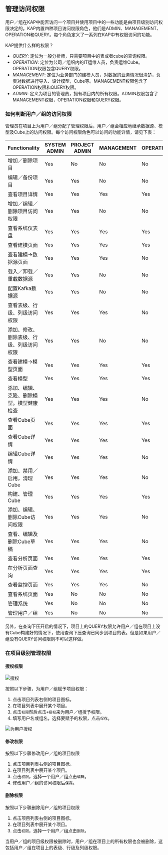 ## 管理访问权限

用户／组在KAP中能否访问一个项目并使用项目中的一些功能是由项目级别访问权限决定的。KAP内置四种项目访问权限角色，他们是ADMIN、MANAGEMENT、OPERATION和QUERY。每个角色定义了一系列在KAP中有权限访问的功能。

KAP提供什么样的权限？

- *QUERY*: 定位为一般分析师，只需要项目中的表或者cube的查询权限。
- *OPERATION*: 定位为公司／组织内的IT运维人员，负责运维Cube。OPERATION权限包含QUERY权限。
- *MANAGEMENT*: 定位为业务部门的建模人员，对数据的业务情况很清楚，负责对数据进行导入、设计模型，Cube等。MANAGEMENT权限包含了OPERATION权限和QUERY权限。
- *ADMIN*: 定义为项目的管理员，拥有项目内的所有权限。ADMIN权限包含了MANAGEMENT权限，OPERATION权限和QUERY权限。


### 如何判断用户／组的访问权限

管理员在项目上为用户／组分配了管理权限后，用户／组会相应地继承数据源、模型及Cube上的访问权限。每个访问权限角色可以访问的功能详情，请见下表：

| Functionality        | SYSTEM ADMIN | PROJECT ADMIN | MANAGEMENT | OPERATION | QUERY |
| -------------------- | ------------ | ------------- | ---------- | --------- | ----- |
| 增加／删除项目              | Yes          | No            | No         | No        | No    |
| 编辑／备份项目              | Yes          | Yes           | No         | No        | No    |
| 查看项目详情               | Yes          | Yes           | Yes        | Yes       | Yes   |
| 增加／编辑／删除项目访问权限       | Yes          | Yes           | No         | No        | No    |
| 查看系统仪表盘              | Yes          | Yes           | Yes        | Yes       | Yes   |
| 查看建模页面               | Yes          | Yes           | Yes        | Yes       | Yes   |
| 查看建模->数据源页面          | Yes          | Yes           | Yes        | No        | No    |
| 载入／卸载／重载数据源          | Yes          | Yes           | No         | No        | No    |
| 配置Kafka数据源           | Yes          | Yes           | No         | No        | No    |
| 查看表级、行级、列级访问权限       | Yes          | Yes           | Yes        | No        | No    |
| 添加、修改、删除表级、行级、列级访问权限 | Yes          | Yes           | No         | No        | No    |
| 查看建模->模型页面           | Yes          | Yes           | Yes        | Yes       | Yes   |
| 查看模型                 | Yes          | Yes           | Yes        | Yes       | Yes   |
| 添加、编辑、克隆、删除模型。模型健康检查 | Yes          | Yes           | Yes        | No        | No    |
| 查看Cube页面             | Yes          | Yes           | Yes        | Yes       | Yes   |
| 查看Cube详情             | Yes          | Yes           | Yes        | Yes       | Yes   |
| 编辑Cube详情             | Yes          | Yes           | Yes        | No        | No    |
| 添加、禁用／启用，清理Cube      | Yes          | Yes           | Yes        | No        | No    |
| 构建、管理Cube            | Yes          | Yes           | Yes        | Yes       | No    |
| 添加、编辑、删除Cube访问权限     | Yes          | Yes           | Yes        | No        | No    |
| 查看、编辑及删除Cube草稿       | Yes          | Yes           | Yes        | No        | No    |
| 查看分析页面               | Yes          | Yes           | Yes        | Yes       | Yes   |
| 在分析页面查询              | Yes          | Yes           | Yes        | Yes       | Yes   |
| 查看监控页面               | Yes          | Yes           | Yes        | No        | Yes   |
| 查看系统页面               | Yes          | No            | No         | No        | No    |
| 管理系统                 | Yes          | No            | No         | No        | No    |
| 管理用户／组               | Yes          | No            | No         | No        | No    |

另外，在查询下压开启的情况下，项目上的QUERY权限允许用户／组在项目上没有Cube构建好的情况下，使用查询下压查询已同步到项目的表。但是如果用户／组没有QUERY访问权限则不可以这样做。

### 在项目级别管理权限

#### 授权权限

![授权](images/acl/1.png)

按照以下步骤，为用户／组赋予项目权限：

1. 点击项目列表右侧的项目图标。
2. 在项目列表中展开某个项目。
3. 点击`权限`然后点击`+授权`来为用户／组授予权限。
4. 填写用户名或组名，选择要赋予的权限，点击`保存`。

![为用户授权](images/acl/2.png)

#### 修改权限

按照以下步骤修改用户／组的项目权限

1. 点击项目列表右侧的项目图标。
2. 在项目列表中展开某个项目。
3. 点击`权限`，选择一个用户／组点击`编辑`。
4. 修改用户／组的访问权限后`保存`。

#### 删除权限

按照以下步骤删除用户／组的项目权限

1. 点击项目列表右侧的项目图标。
2. 在项目列表中展开某个项目。
3. 点击`权限`，选择一个用户／组点击`删除`。

当用户／组的项目级权限被删除时，用户／组在项目上的所有权限也会被删除，这包括用户／组在项目上的表级、行级及列级权限。

